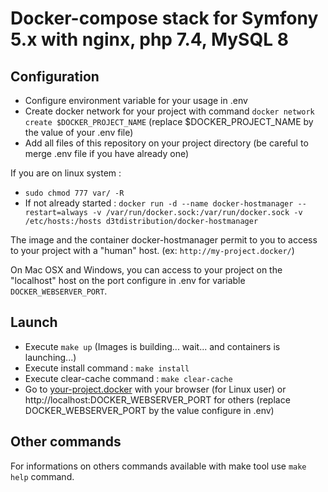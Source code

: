 # Docker-compose stack for Symfony 5.x with nginx, php 7.4, MySQL 8

## Configuration

* Configure environment variable for your usage in .env
* Create docker network for your project with command `docker network create $DOCKER_PROJECT_NAME` (replace $DOCKER_PROJECT_NAME by the value of your .env file)
* Add all files of this repository on your project directory (be careful to merge .env file if you have already one)

If you are on linux system :
* `sudo chmod 777 var/ -R`
* If not already started : `docker run -d --name docker-hostmanager --restart=always -v /var/run/docker.sock:/var/run/docker.sock -v /etc/hosts:/hosts d3tdistribution/docker-hostmanager`

The image and the container docker-hostmanager permit to you to access to your project with a "human" host. (ex: `http://my-project.docker/`)

On Mac OSX and Windows, you can access to your project on the "localhost" host on the port configure in .env for variable `DOCKER_WEBSERVER_PORT`. 

## Launch

* Execute `make up` (Images is building... wait... and containers is launching...)
* Execute install command : `make install`
* Execute clear-cache command : `make clear-cache`
* Go to [your-project.docker](http://your-project.docker) with your browser (for Linux user) or http://localhost:DOCKER_WEBSERVER_PORT for others (replace DOCKER_WEBSERVER_PORT by the value configure in .env)

## Other commands

For informations on others commands available with make tool use ```make help``` command.